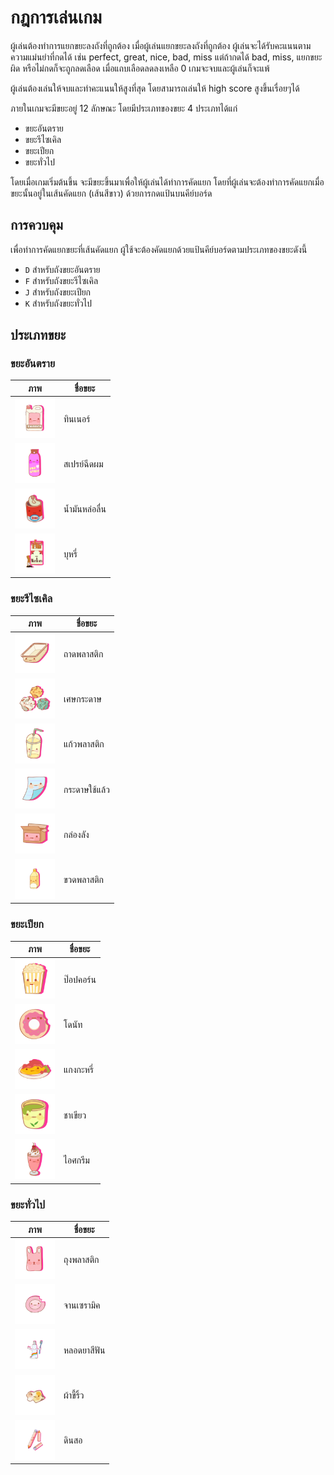 # กฎการเล่นเกม
ผู้เล่นต้องทำการแยกขยะลงถังที่ถูกต้อง เมื่อผู้เล่นแยกขยะลงถังที่ถูกต้อง ผู้เล่นจะได้รับคะแนนตามความแม่นยำที่กดได้ เช่น perfect, great, nice, bad, miss แต่ถ้ากดได้ bad, miss, แยกขยะผิด หรือไม่กดก็จะถูกลดเลือด เมื่อแถบเลือดลดลงเหลือ 0 เกมจะจบและผู้เล่นก็จะแพ้

ผู้เล่นต้องเล่นให้จบและทำคะแนนให้สูงที่สุด โดยสามารถเล่นให้ high score สูงขึ้นเรื่อยๆได้

ภายในเกมจะมีขยะอยู่ 12 ลักษณะ โดยมีประเภทของขยะ 4 ประเภทได้แก่
- ขยะอันตราย
- ขยะรีไซเคิล
- ขยะเปียก
- ขยะทั่วไป

โดยเมื่อเกมเริ่มต้นขึ้น จะมีขยะขึ้นมาเพื่อให้ผู้เล่นได้ทำการคัดแยก โดยที่ผู้เล่นจะต้องทำการคัดแยกเมื่อขยะนั้นอยู่ในเส้นคัดแยก (เส้นสีขาว) ด้วยการกดแป้นบนคีย์บอร์ด

## การควบคุม
เพื่อทำการคัดแยกขยะที่เส้นคัดแยก ผู้ใช้จะต้องคัดแยกด้วยแป้นคีย์บอร์ดตามประเภทของขยะดังนี้
- `D` สำหรับถังขยะอันตราย
- `F` สำหรับถังขยะรีไซเคิล
- `J` สำหรับถังขยะเปียก
- `K` สำหรับถังขยะทั่วไป

## ประเภทขยะ
### ขยะอันตราย
| ภาพ                                                   | ชื่อขยะ     |
| ----------------------------------------------------- | --------- |
| <img src="./img/dangerous/thinner.png" height=64px>   | ทินเนอร์    |
| <img src="./img/dangerous/hairspray.png" height=64px> | สเปรย์ฉีดผม |
| <img src="./img/dangerous/lubricant.png" height=64px> | น้ำมันหล่อลื่น  |
| <img src="./img/dangerous/cigarette.png" height=64px> | บุหรี่       |

### ขยะรีไซเคิล
| ภาพ                                                     | ชื่อขยะ       |
| ------------------------------------------------------- | ----------- |
| <img src="./img/recycle/plasticbox.png" height=64px>    | ถาดพลาสติก   |
| <img src="./img/recycle/paperscrap.png" height=64px>    | เศษกระดาษ   |
| <img src="./img/recycle/plasticmug.png" height=64px>    | แก้วพลาสติก   |
| <img src="./img/recycle/paper.png" height=64px>         | กระดาษใช้แล้ว |
| <img src="./img/recycle/cartonbox.png" height=64px>     | กล่องลัง      |
| <img src="./img/recycle/plasticbottle.png" height=64px> | ขวดพลาสติก   |

### ขยะเปียก
| ภาพ                                            | ชื่อขยะ   |
| ---------------------------------------------- | ------- |
| <img src="./img/wet/popcorn.png" height=64px>  | ป๊อปคอร์น |
| <img src="./img/wet/donut.png" height=64px>    | โดนัท    |
| <img src="./img/wet/curry.png" height=64px>    | แกงกะหรี่ |
| <img src="./img/wet/tea.png" height=64px>      | ชาเขียว  |
| <img src="./img/wet/icecream.png" height=64px> | ไอศกรีม  |

### ขยะทั่วไป
| ภาพ                                                  | ชื่อขยะ     |
| ---------------------------------------------------- | --------- |
| <img src="./img/general/plasticbag.png" height=64px> | ถุงพลาสติก  |
| <img src="./img/general/ceramic.png" height=64px>    | จานเซรามิค |
| <img src="./img/general/toothpaste.png" height=64px> | หลอดยาสีฟัน |
| <img src="./img/general/rag.png" height=64px>        | ผ้าขี้ริ้ว     |
| <img src="./img/general/pencil.png" height=64px>     | ดินสอ      |
